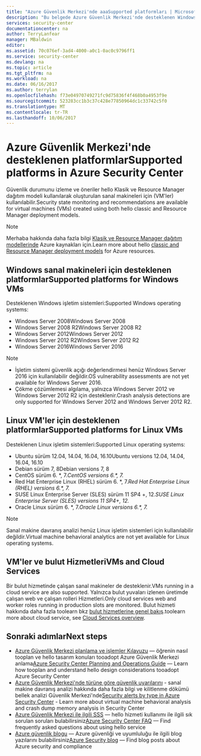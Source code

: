 ```yaml
---
title: "Azure Güvenlik Merkezi'nde aaaSupported platformları | Microsoft Docs"
description: "Bu belgede Azure Güvenlik Merkezi'nde desteklenen Windows ve Linux operatings sistemlerinin bir listesini sağlar."
services: security-center
documentationcenter: na
author: TerryLanfear
manager: MBaldwin
editor: 
ms.assetid: 70c076ef-3ad4-4000-a0c1-0ac0c9796ff1
ms.service: security-center
ms.devlang: na
ms.topic: article
ms.tgt_pltfrm: na
ms.workload: na
ms.date: 06/16/2017
ms.author: terrylan
ms.openlocfilehash: f73e04970749271fc9d75836f4f468b0a4953f9e
ms.sourcegitcommit: 523283cc1b3c37c428e77850964dc1c33742c5f0
ms.translationtype: MT
ms.contentlocale: tr-TR
ms.lasthandoff: 10/06/2017
---
```

# <a name="supported-platforms-in-azure-security-center"></a><span data-ttu-id="13e3e-103">Azure Güvenlik Merkezi'nde desteklenen platformlar</span><span class="sxs-lookup"><span data-stu-id="13e3e-103">Supported platforms in Azure Security Center</span></span>
<span data-ttu-id="13e3e-104">Güvenlik durumunu izleme ve öneriler hello Klasik ve Resource Manager dağıtım modeli kullanılarak oluşturulan sanal makineleri için (VM'ler) kullanılabilir.</span><span class="sxs-lookup"><span data-stu-id="13e3e-104">Security state monitoring and recommendations are available for virtual machines (VMs) created using both hello classic and Resource Manager deployment models.</span></span>

> [!NOTE]
> <span data-ttu-id="13e3e-105">Merhaba hakkında daha fazla bilgi [Klasik ve Resource Manager dağıtım modellerinde](../azure-classic-rm.md) Azure kaynakları için.</span><span class="sxs-lookup"><span data-stu-id="13e3e-105">Learn more about hello [classic and Resource Manager deployment models](../azure-classic-rm.md) for Azure resources.</span></span>
>
>

## <a name="supported-platforms-for-windows-vms"></a><span data-ttu-id="13e3e-106">Windows sanal makineleri için desteklenen platformlar</span><span class="sxs-lookup"><span data-stu-id="13e3e-106">Supported platforms for Windows VMs</span></span>
<span data-ttu-id="13e3e-107">Desteklenen Windows işletim sistemleri:</span><span class="sxs-lookup"><span data-stu-id="13e3e-107">Supported Windows operating systems:</span></span>

* <span data-ttu-id="13e3e-108">Windows Server 2008</span><span class="sxs-lookup"><span data-stu-id="13e3e-108">Windows Server 2008</span></span>
* <span data-ttu-id="13e3e-109">Windows Server 2008 R2</span><span class="sxs-lookup"><span data-stu-id="13e3e-109">Windows Server 2008 R2</span></span>
* <span data-ttu-id="13e3e-110">Windows Server 2012</span><span class="sxs-lookup"><span data-stu-id="13e3e-110">Windows Server 2012</span></span>
* <span data-ttu-id="13e3e-111">Windows Server 2012 R2</span><span class="sxs-lookup"><span data-stu-id="13e3e-111">Windows Server 2012 R2</span></span>
* <span data-ttu-id="13e3e-112">Windows Server 2016</span><span class="sxs-lookup"><span data-stu-id="13e3e-112">Windows Server 2016</span></span>

> [!NOTE]
>
* <span data-ttu-id="13e3e-113">İşletim sistemi güvenlik açığı değerlendirmesi henüz Windows Server 2016 için kullanılabilir değildir.</span><span class="sxs-lookup"><span data-stu-id="13e3e-113">OS vulnerability assessments are not yet available for Windows Server 2016.</span></span>
* <span data-ttu-id="13e3e-114">Çökme çözümlemesi algılama, yalnızca Windows Server 2012 ve Windows Server 2012 R2 için desteklenir.</span><span class="sxs-lookup"><span data-stu-id="13e3e-114">Crash analysis detections are only supported for Windows Server 2012 and Windows Server 2012 R2.</span></span>
>
>

## <a name="supported-platforms-for-linux-vms"></a><span data-ttu-id="13e3e-115">Linux VM'ler için desteklenen platformlar</span><span class="sxs-lookup"><span data-stu-id="13e3e-115">Supported platforms for Linux VMs</span></span>
<span data-ttu-id="13e3e-116">Desteklenen Linux işletim sistemleri:</span><span class="sxs-lookup"><span data-stu-id="13e3e-116">Supported Linux operating systems:</span></span>

* <span data-ttu-id="13e3e-117">Ubuntu sürüm 12.04, 14.04, 16.04, 16.10</span><span class="sxs-lookup"><span data-stu-id="13e3e-117">Ubuntu versions 12.04, 14.04, 16.04, 16.10</span></span>
* <span data-ttu-id="13e3e-118">Debian sürüm 7, 8</span><span class="sxs-lookup"><span data-stu-id="13e3e-118">Debian versions 7, 8</span></span>
* <span data-ttu-id="13e3e-119">CentOS sürüm 6. \*, 7.*</span><span class="sxs-lookup"><span data-stu-id="13e3e-119">CentOS versions 6.\*, 7.*</span></span>
* <span data-ttu-id="13e3e-120">Red Hat Enterprise Linux (RHEL) sürüm 6. \*, 7.*</span><span class="sxs-lookup"><span data-stu-id="13e3e-120">Red Hat Enterprise Linux (RHEL) versions 6.\*, 7.*</span></span>
* <span data-ttu-id="13e3e-121">SUSE Linux Enterprise Server (SLES) sürüm 11 SP4 +, 12.*</span><span class="sxs-lookup"><span data-stu-id="13e3e-121">SUSE Linux Enterprise Server (SLES) versions 11 SP4+, 12.*</span></span>
* <span data-ttu-id="13e3e-122">Oracle Linux sürüm 6. \*, 7.*</span><span class="sxs-lookup"><span data-stu-id="13e3e-122">Oracle Linux versions 6.\*, 7.*</span></span>

> [!NOTE]
> <span data-ttu-id="13e3e-123">Sanal makine davranış analizi henüz Linux işletim sistemleri için kullanılabilir değildir.</span><span class="sxs-lookup"><span data-stu-id="13e3e-123">Virtual machine behavioral analytics are not yet available for Linux operating systems.</span></span>
>
>

## <a name="vms-and-cloud-services"></a><span data-ttu-id="13e3e-124">VM'ler ve bulut Hizmetleri</span><span class="sxs-lookup"><span data-stu-id="13e3e-124">VMs and Cloud Services</span></span>
<span data-ttu-id="13e3e-125">Bir bulut hizmetinde çalışan sanal makineler de desteklenir.</span><span class="sxs-lookup"><span data-stu-id="13e3e-125">VMs running in a cloud service are also supported.</span></span> <span data-ttu-id="13e3e-126">Yalnızca bulut yuvaları izlenen üretimde çalışan web ve çalışan rolleri Hizmetleri.</span><span class="sxs-lookup"><span data-stu-id="13e3e-126">Only cloud services web and worker roles running in production slots are monitored.</span></span> <span data-ttu-id="13e3e-127">Bulut hizmeti hakkında daha fazla toolearn bkz [bulut hizmetlerine genel bakış](../cloud-services/cloud-services-choose-me.md).</span><span class="sxs-lookup"><span data-stu-id="13e3e-127">toolearn more about cloud service, see [Cloud Services overview](../cloud-services/cloud-services-choose-me.md).</span></span>

## <a name="next-steps"></a><span data-ttu-id="13e3e-128">Sonraki adımlar</span><span class="sxs-lookup"><span data-stu-id="13e3e-128">Next steps</span></span>

- <span data-ttu-id="13e3e-129">[Azure Güvenlik Merkezi planlama ve işlemler Kılavuzu](security-center-planning-and-operations-guide.md) — öğrenin nasıl tooplan ve hello tasarım konuları tooadopt Azure Güvenlik Merkezi anlama</span><span class="sxs-lookup"><span data-stu-id="13e3e-129">[Azure Security Center Planning and Operations Guide](security-center-planning-and-operations-guide.md) — Learn how tooplan and understand hello design considerations tooadopt Azure Security Center</span></span>
- <span data-ttu-id="13e3e-130">[Azure Güvenlik Merkezi'nde türüne göre güvenlik uyarılarını](https://docs.microsoft.com/en-us/azure/security-center/security-center-alerts-type.md#virtual-machine-behavioral-analysis) - sanal makine davranış analizi hakkında daha fazla bilgi ve kilitlenme dökümü bellek analizi Güvenlik Merkezi'nde</span><span class="sxs-lookup"><span data-stu-id="13e3e-130">[Security alerts by type in Azure Security Center](https://docs.microsoft.com/en-us/azure/security-center/security-center-alerts-type.md#virtual-machine-behavioral-analysis) - Learn more about virtual machine behavioral analysis and crash dump memory analysis in Security Center</span></span>
- <span data-ttu-id="13e3e-131">[Azure Güvenlik Merkezi ile ilgili SSS](security-center-faq.md) — hello hizmeti kullanımı ile ilgili sık sorulan soruları bulabilirsiniz</span><span class="sxs-lookup"><span data-stu-id="13e3e-131">[Azure Security Center FAQ](security-center-faq.md) — Find frequently asked questions about using hello service</span></span>
- <span data-ttu-id="13e3e-132">[Azure güvenlik blogu](http://blogs.msdn.com/b/azuresecurity/) — Azure güvenliği ve uyumluluğu ile ilgili blog yazılarını bulabilirsiniz</span><span class="sxs-lookup"><span data-stu-id="13e3e-132">[Azure Security blog](http://blogs.msdn.com/b/azuresecurity/) — Find blog posts about Azure security and compliance</span></span>
